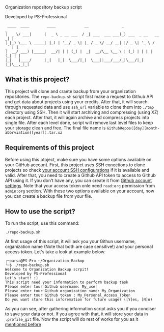 Organization repository backup script

Developed by PS-Professional

     ____  ____        ____             __               _                   _
    |  _ \/ ___|      |  _ \ _ __ ___  / _| ___  ___ ___(_) ___  _ __   __ _| |
    | |_) \___ \ _____| |_) | '__/ _ \| |_ / _ \/ __/ __| |/ _ \| '_ \ / _` | |
    |  __/ ___) |_____|  __/| | | (_) |  _|  __/\__ \__ \ | (_) | | | | (_| | |
    |_|   |____/      |_|   |_|  \___/|_|  \___||___/___/_|\___/|_| |_|\__,_|_|

## What is this project?

This project will clone and craete backup from your organization repositories. The `repo-backup.sh` script first make a request to Github API and get data about projects using your credits. After that, it will search through requested data and use `ssh_url` variable to clone them into `./tmp` directory using SSH. Then it will start archiving and compressing (using XZ) each project. After that, it will again archive and compress projects into single file. After each level done, script will remove last level files to keep your storage clean and free. The final file name is `GithubRepos([day][month-abbrviation][year]).tar.xz`

## Requirements of this project

Before using this ptoject, make sure you have some options available on your GitHub account. First, this project uses SSH conections to clone projects so check [your account SSH configurations](https://github.com/settings/keys) if it is available and valid. After that, you need to create a Github API token to access to Github API using it. If you don't have any, you can create it from [Github account settings](https://github.com/settings/tokens). Note that your access token onle need `read:org` permission from `admin:org` section. With these two options available on your account, now you can create a backup file from your file.

##  How to use the script?

To run the script, use this command:
```
./repo-backup.sh
```
At first usage of this script, it will ask you your Githun username, organization name (Note that both are case sensitive!) and your personal access token. Let's take a look at example below:
~~~
╭─parsa@PS-Pro ~/Organization-Backup
╰─$ ./repo-backup.sh
Welcome to Organization Backup scrpit!
Developed by PS-Professional
Let's start! :)
This script need your information to perform backup task
Please enter tour Github username: My_user
Please enter tour Github organization name: My_Organization
Please enter tour Github token : My_Personal_Access_Token
Do you want store this inforemation for future usage? ([Y]es, [N]o)
~~~
As you can see, after gathering information script asks you if you condiser to save your data or not. If you agree with that, it will store your data in `.profile_git` file. Now the script will do rest of works for you as it [mentioned before](https://github.com/PS-Professional/Organization-Backup#what-is-this-project)